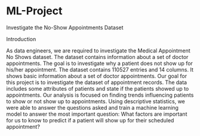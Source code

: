 # ML-Project
Investigate the No-Show Appointments Dataset

Introduction

As data engineers, we are required to investigate the Medical Appointment No Shows dataset. The dataset contains information about a set of doctor appointments.
The goal is to investigate why a patient does not show up for his/her appointment. The dataset contains 110527 entries and 14 columns. It shows basic information about a set of doctor appointments.
Our goal for this project is to investigate the dataset of appointment records. The data includes some attributes of patients and state if the patients showed up to appointments. Our analysis is focused on finding trends influencing patients to show or not show up to appointments.
Using descriptive statistics, we were able to answer the questions asked and train a machine learning model to answer the most important question: What factors are important for us to know to predict if a patient will show up for their scheduled appointment?
